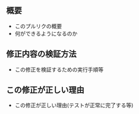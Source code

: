 
## 概要

- このプルリクの概要
- 何ができるようになるのか

## 修正内容の検証方法

- この修正を検証するための実行手順等

## この修正が正しい理由

- この修正が正しい理由(テストが正常に完了する等)
